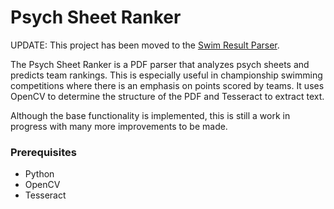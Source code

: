 # Psych Sheet Ranker

UPDATE: This project has been moved to the [Swim Result Parser](https://github.com/myh999/swim-result-parser).

The Psych Sheet Ranker is a PDF parser that analyzes psych sheets and predicts team rankings. This is especially useful in championship swimming competitions where there is an emphasis on points scored by teams. It uses OpenCV to determine the structure of the PDF and Tesseract to extract text.

Although the base functionality is implemented, this is still a work in progress with many more improvements to be made.

### Prerequisites

- Python
- OpenCV
- Tesseract
